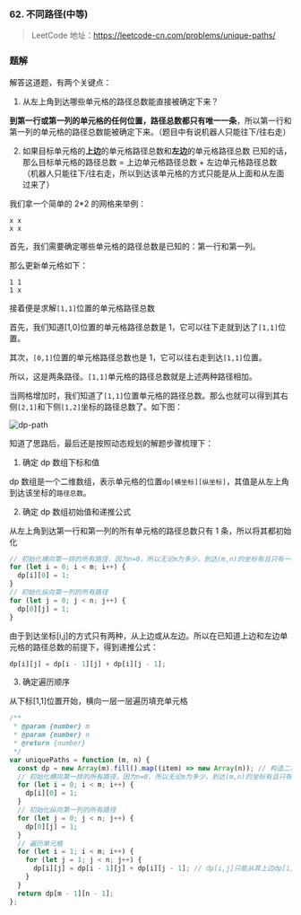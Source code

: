 ### 62. 不同路径(中等)

> LeetCode 地址：https://leetcode-cn.com/problems/unique-paths/

### 题解

解答这道题，有两个关键点：

1. 从左上角到达哪些单元格的路径总数能直接被确定下来？

**到第一行或第一列的单元格的任何位置，路径总数都只有唯一一条**，所以第一行和第一列的单元格的路径总数能被确定下来。（题目中有说机器人只能往下/往右走）

2. 如果目标单元格的**上边**的单元格路径总数和**左边**的单元格路径总数 已知的话，那么目标单元格的路径总数 = 上边单元格路径总数 + 左边单元格路径总数（机器人只能往下/往右走，所以到达该单元格的方式只能是从上面和从左面过来了）

我们拿一个简单的 2\*2 的网格来举例：

```
x x
x x
```

首先，我们需要确定哪些单元格的路径总数是已知的：第一行和第一列。

那么更新单元格如下：

```
1 1
1 x
```

接着便是求解`[1,1]`位置的单元格路径总数

首先，我们知道[1,0]位置的单元格路径总数是 1，它可以往下走就到达了`[1,1]`位置。

其次，`[0,1]`位置的单元格路径总数也是 1，它可以往右走到达`[1,1]`位置。

所以，这是两条路径。`[1,1]`单元格的路径总数就是上述两种路径相加。

当网格增加时，我们知道了`[1,1]`位置单元格的路径总数。那么也就可以得到其右侧`[2,1]`和下侧`[1,2]`坐标的路径总数了。如下图：

![dp-path](https://raw.githubusercontent.com/kerwin-ly/Blog/main/assets/imgs/algorithm/dp-path.png)

知道了思路后，最后还是按照动态规划的解题步骤梳理下：

1. 确定 dp 数组下标和值

dp 数组是一个二维数组，表示单元格的位置`dp[横坐标][纵坐标]`，其值是从左上角到达该坐标的`路径总数`。

2. 确定 dp 数组初始值和递推公式

从左上角到达第一行和第一列的所有单元格的路径总数只有 1 条，所以将其都初始化

```js
// 初始化横向第一排的所有路径，因为n=0，所以无论m为多少，到达(m,n)的坐标有且只有一条路径
for (let i = 0; i < m; i++) {
  dp[i][0] = 1;
}
// 初始化纵向第一列的所有路径
for (let j = 0; j < n; j++) {
  dp[0][j] = 1;
}
```

由于到达坐标[i,j]的方式只有两种，从上边或从左边。所以在已知道上边和左边单元格的路径总数的前提下，得到递推公式：
```js
dp[i][j] = dp[i - 1][j] + dp[i][j - 1]; 
```

3. 确定遍历顺序

从下标[1,1]位置开始，横向一层一层遍历填充单元格

```js
/**
 * @param {number} m
 * @param {number} n
 * @return {number}
 */
var uniquePaths = function (m, n) {
  const dp = new Array(m).fill().map((item) => new Array(n)); // 构造二维数组[[横坐标, 纵坐标]]
  // 初始化横向第一排的所有路径，因为n=0，所以无论m为多少，到达(m,n)的坐标有且只有一条路径
  for (let i = 0; i < m; i++) {
    dp[i][0] = 1;
  }
  // 初始化纵向第一列的所有路径
  for (let j = 0; j < n; j++) {
    dp[0][j] = 1;
  }
  // 遍历单元格
  for (let i = 1; i < m; i++) {
    for (let j = 1; j < n; j++) {
      dp[i][j] = dp[i - 1][j] + dp[i][j - 1]; // dp[i,j]只能从其上边dp[i,j-1]或左边dp[i-1, j]到达
    }
  }
  return dp[m - 1][n - 1];
};
```
